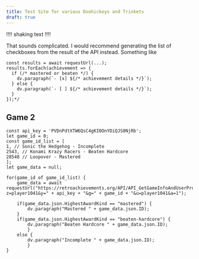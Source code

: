 ```yaml
---
title: Test Site for various Doohickeys and Trinkets
draft: true
---
```


‼‼
shaking text
‼‼

That sounds complicated. I would recommend generating the list of checkboxes from the result of the API instead. Something like
~~~/*dataviewjs
const results = await requestUrl(...);
results.forEach(achievement => {
  if (/* mastered or beaten */) {
    dv.paragraph(`- [x] ${/* achievement details */}`);
  } else {
    dv.paragraph(`- [ ] ${/* achievement details */}`);
  }
});*/
~~~

## Game 2

~~~dataviewjs
const api_key = 'PVDnPdtXTW6QsC4gKI0OnYDiQJS0NjRb';
let game_id = 0;
const game_id_list = [
1, // Sonic the Hedgehog - Incomplete
2543, // Konami Krazy Racers - Beaten Hardcore
28548 // Loopover - Mastered
];
let game_data = null;

for(game_id of game_id_list) {
	game_data = await requestUrl("https://retroachievements.org/API/API_GetGameInfoAndUserProgress.php?z=player1041&y=" + api_key + "&g=" + game_id + "&u=player1041&a=1");

	if(game_data.json.HighestAwardKind == "mastered") {
		dv.paragraph("Mastered " + game_data.json.ID);
	} 
	if(game_data.json.HighestAwardKind == "beaten-hardcore") {
		dv.paragraph("Beaten Hardcore " + game_data.json.ID);
		}
	else {
		dv.paragraph("Incomplete " + game_data.json.ID);
		}
}
~~~

